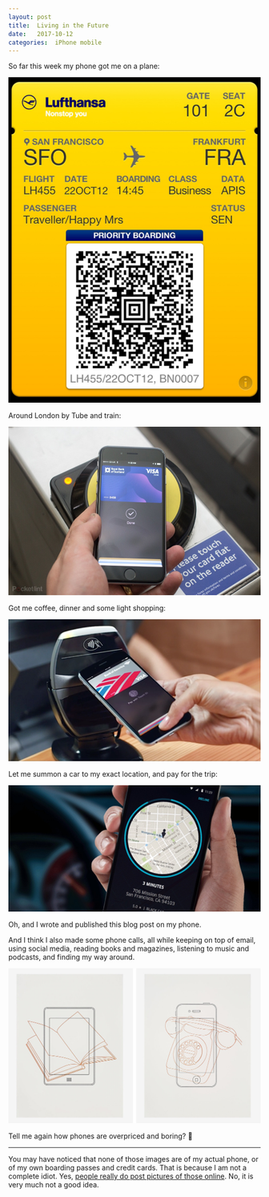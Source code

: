 ```yaml
---
layout: post
title:  Living in the Future 
date:   2017-10-12 
categories:  iPhone mobile 
---
```


So far this week my phone got me on a plane:

![](/images/IMG_1618.JPG)

Around London by Tube and train:

![](/images/103807.jpg)

Got me coffee, dinner and some light shopping:

![](/images/103704.png)

Let me summon a car to my exact location, and pay for the trip:

![](/images/104129.gif)

Oh, and I wrote and published this blog post on my phone. 

And I think I also made some phone calls, all while keeping on top of email, using social media, reading books and magazines, listening to music and podcasts, and finding my way around. 

![](/images/041257.png)

Tell me again how phones are overpriced and boring? 🤔

*** 

You may have noticed that none of those images are of my actual phone, or of my own boarding passes and credit cards. That is because I am not a complete idiot. Yes, [people really do post pictures of those online](https://nakedsecurity.sophos.com/2012/07/03/need-a-debit-card-twitter-account-exposes-photos-of-debit-and-credit-cards/ "Need a debit card? Twitter account exposes photos of debit and credit cards"). No, it is very much not a good idea.